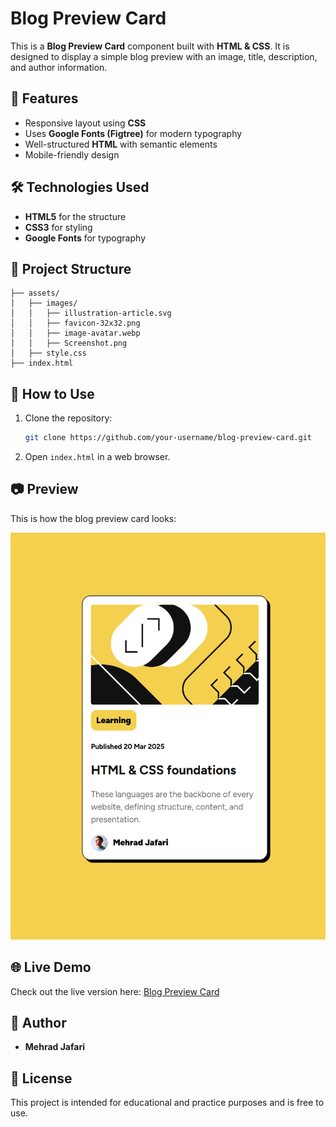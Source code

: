 # Blog Preview Card

This is a **Blog Preview Card** component built with **HTML & CSS**. It is designed to display a simple blog preview with an image, title, description, and author information.

## 📌 Features
- Responsive layout using **CSS**
- Uses **Google Fonts (Figtree)** for modern typography
- Well-structured **HTML** with semantic elements
- Mobile-friendly design

## 🛠 Technologies Used
- **HTML5** for the structure
- **CSS3** for styling
- **Google Fonts** for typography

## 📁 Project Structure
```
├── assets/
│   ├── images/
│   │   ├── illustration-article.svg
│   │   ├── favicon-32x32.png
│   │   ├── image-avatar.webp
│   │   ├── Screenshot.png
│   ├── style.css
├── index.html
```

## 🚀 How to Use
1. Clone the repository:
   ```sh
   git clone https://github.com/your-username/blog-preview-card.git
   ```
2. Open `index.html` in a web browser.

## 📷 Preview
This is how the blog preview card looks:

![Blog Preview Card](assets/images/Screenshot.png)

## 🌐 Live Demo
Check out the live version here: [Blog Preview Card](https://mehradj.github.io/blog-preview-card/)

## 📝 Author
- **Mehrad Jafari**

## 📜 License
This project is intended for educational and practice purposes and is free to use.

